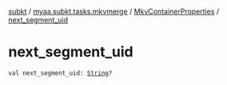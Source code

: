[subkt](../../index.md) / [myaa.subkt.tasks.mkvmerge](../index.md) / [MkvContainerProperties](index.md) / [next_segment_uid](./next_segment_uid.md)

# next_segment_uid

`val next_segment_uid: `[`String`](https://kotlinlang.org/api/latest/jvm/stdlib/kotlin/-string/index.html)`?`